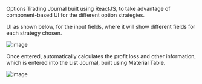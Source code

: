 
Options Trading Journal built using ReactJS, to take advantage of component-based UI for the different option strategies. 

UI as shown below, for the input fields, where it will show different fields for each strategy chosen. 

![image](https://user-images.githubusercontent.com/47421902/111102085-3b2f4e80-8586-11eb-819f-6012c3ccc323.png)

Once entered, automatically calculates the profit loss and other information, which is entered into the List Journal, built using Material Table. 

![image](https://user-images.githubusercontent.com/47421902/111102121-4a160100-8586-11eb-8bbd-09eeeee6a41f.png)
